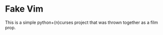 Fake Vim
========

This is a simple python+(n)curses project that was thrown together as a film prop.
